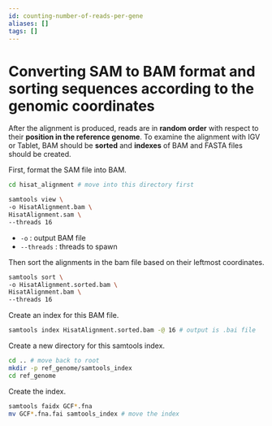 ```yaml
---
id: counting-number-of-reads-per-gene
aliases: []
tags: []
---
```


# Converting SAM to BAM format and sorting sequences according to the genomic coordinates

After the alignment is produced, reads are in **random order** with respect to their **position in the reference genome**. To examine the alignment with IGV or Tablet, BAM should be **sorted** and **indexes** of BAM and FASTA files should be created.

First, format the SAM file into BAM.

```bash
cd hisat_alignment # move into this directory first
```

```bash
samtools view \
-o HisatAlignment.bam \
HisatAlignment.sam \
--threads 16
```

- `-o` : output BAM file
- `--threads` : threads to spawn

Then sort the alignments in the bam file based on their leftmost coordinates.

```bash
samtools sort \
-o HisatAlignment.sorted.bam \
HisatAlignment.bam \
--threads 16
```

Create an index for this BAM file.

```bash
samtools index HisatAlignment.sorted.bam -@ 16 # output is .bai file
```

Create a new directory for this samtools index.

```bash
cd .. # move back to root
mkdir -p ref_genome/samtools_index
cd ref_genome
```

Create the index.

```bash
samtools faidx GCF*.fna
mv GCF*.fna.fai samtools_index # move the index
```
